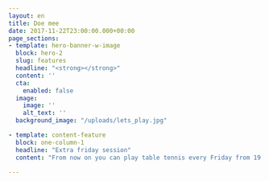 ```yaml
---
layout: en
title: Doe mee
date: 2017-11-22T23:00:00.000+00:00
page_sections:
- template: hero-banner-w-image
  block: hero-2
  slug: features
  headline: "<strong></strong>"
  content: ''
  cta:
    enabled: false
  image:
    image: ''
    alt_text: ''
  background_image: "/uploads/lets_play.jpg"

- template: content-feature
  block: one-column-1
  headline: "Extra friday session"
  content: "From now on you can play table tennis every Friday from 19.00 to 21.00 on a Pay and Play basis member or no member (5 euros adults and 3,50 youth). We will try this Friday session until Christmas holidays after that we will evaluate this session."

---
```

